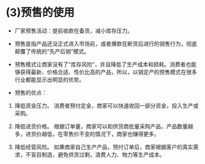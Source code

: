 # (3)预售的使用

*   厂家预售活动：提前收款在备货，减小库存压力。

*   预售是指产品还没正式进入市场前，或者爆款在断货后进行的销售行为，彻底颠覆了传统的“先产后销”模式。

*   预售模式让商家没有了“库存风险”，并且降低了生产成本和损耗。消费者也能够获得最新、价格合适、性价比高的产品，所以，以销定产的预售模式在很多行业都能显示出明显的优势。

*   预售的优点：

1.  降低资金压力。
消费者预付定金，商家可以快速收回一部分资金，投入生产或采购。

1.  降低进货价格。
根据订单量，商家可以和供货商批量采购产品，产品数量越多，进货价越低，在零售价不变的情况下，商家也赚得更多。

1.  降低经营风险。
如果商家自己生产产品，预付订单后，商家根据客户的真实需求，不盲目制造，避免供货过剩，浪费人力、物力等生产成本。
